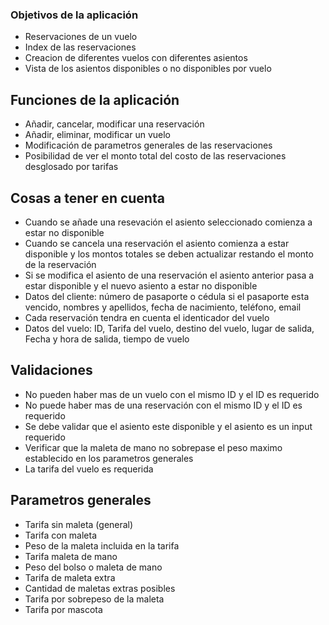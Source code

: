 ### Objetivos de la aplicación ###
- Reservaciones de un vuelo
- Index de las reservaciones
- Creacion de diferentes vuelos con diferentes asientos
- Vista de los asientos disponibles o no disponibles por vuelo

## Funciones de la aplicación ##
- Añadir, cancelar, modificar una reservación
- Añadir, eliminar, modificar un vuelo
- Modificación de parametros generales de las reservaciones
- Posibilidad de ver el monto total del costo de las reservaciones desglosado por tarifas

## Cosas a tener en cuenta ##
- Cuando se añade una resevación el asiento seleccionado comienza a estar no disponible
- Cuando se cancela una reservación el asiento comienza a estar disponible y los montos totales se deben actualizar restando el monto de la reservación
- Si se modifica el asiento de una reservación el asiento anterior pasa a estar disponible y el nuevo asiento a estar no disponible
- Datos del cliente: número de pasaporte o cédula si el pasaporte esta vencido, nombres y apellidos, fecha de nacimiento, teléfono, email
- Cada reservación tendra en cuenta el identicador del vuelo
- Datos del vuelo: ID, Tarifa del vuelo, destino del vuelo, lugar de salida, Fecha y hora de salida, tiempo de vuelo

## Validaciones ##
- No pueden haber mas de un vuelo con el mismo ID y el ID es requerido
- No puede haber mas de una reservación con el mismo ID y el ID es requerido
- Se debe validar que el asiento este disponible y el asiento es un input requerido
- Verificar que la maleta de mano no sobrepase el peso maximo establecido en los parametros generales
- La tarifa del vuelo es requerida

## Parametros generales ##
- Tarifa sin maleta (general)
- Tarifa con maleta
- Peso de la maleta incluida en la tarifa
- Tarifa maleta de mano
- Peso del bolso o maleta de mano
- Tarifa de maleta extra
- Cantidad de maletas extras posibles
- Tarifa por sobrepeso de la maleta
- Tarifa por mascota